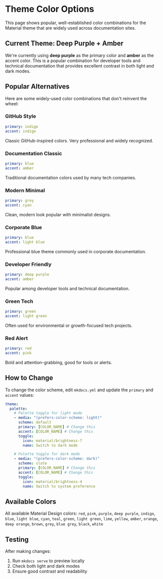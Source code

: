 # Theme Color Options

This page shows popular, well-established color combinations for the Material theme that are widely used across documentation sites.

## Current Theme: Deep Purple + Amber

We're currently using **deep purple** as the primary color and **amber** as the accent color. This is a popular combination for developer tools and technical documentation that provides excellent contrast in both light and dark modes.

## Popular Alternatives

Here are some widely-used color combinations that don't reinvent the wheel:

### GitHub Style

```yaml
primary: indigo
accent: indigo
```

Classic GitHub-inspired colors. Very professional and widely recognized.

### Documentation Classic

```yaml
primary: blue
accent: amber
```

Traditional documentation colors used by many tech companies.

### Modern Minimal

```yaml
primary: grey
accent: cyan
```

Clean, modern look popular with minimalist designs.

### Corporate Blue

```yaml
primary: blue
accent: light blue
```

Professional blue theme commonly used in corporate documentation.

### Developer Friendly

```yaml
primary: deep purple
accent: amber
```

Popular among developer tools and technical documentation.

### Green Tech

```yaml
primary: green
accent: light green
```

Often used for environmental or growth-focused tech projects.

### Red Alert

```yaml
primary: red
accent: pink
```

Bold and attention-grabbing, good for tools or alerts.

## How to Change

To change the color scheme, edit `mkdocs.yml` and update the `primary` and `accent` values:

```yaml
theme:
  palette:
    # Palette toggle for light mode
    - media: "(prefers-color-scheme: light)"
      scheme: default
      primary: [COLOR_NAME] # Change this
      accent: [COLOR_NAME] # Change this
      toggle:
        icon: material/brightness-7
        name: Switch to dark mode

    # Palette toggle for dark mode
    - media: "(prefers-color-scheme: dark)"
      scheme: slate
      primary: [COLOR_NAME] # Change this
      accent: [COLOR_NAME] # Change this
      toggle:
        icon: material/brightness-4
        name: Switch to system preference
```

## Available Colors

All available Material Design colors:
`red`, `pink`, `purple`, `deep purple`, `indigo`, `blue`, `light blue`, `cyan`, `teal`, `green`, `light green`, `lime`, `yellow`, `amber`, `orange`, `deep orange`, `brown`, `grey`, `blue grey`, `black`, `white`

## Testing

After making changes:

1. Run `mkdocs serve` to preview locally
2. Check both light and dark modes
3. Ensure good contrast and readability
